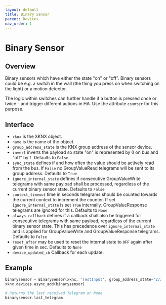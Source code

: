 ```yaml
---
layout: default
title: Binary Sensor
parent: Devices
nav_order: 1
---
```


# Binary Sensor

## [](#header-2)Overview

Binary sensors which have either the state "on" or "off". Binary sensors could be e.g. a switch in the wall (the thing you press on when switching on the light) or a motion detector.

The logic within switches can further handle if a button is pressed once or twice - and trigger different actions in HA. Use the attribute `counter` for this purpose.

## [](#header-2)Interface

- `xknx` is the XKNX object.
- `name` is the name of the object.
- `group_address_state` is the KNX group address of the sensor device.
- `invert` inverts the payload so state "on" is represented by 0 on bus and "off" by 1. Defaults to `False`
- `sync_state` defines if and how often the value should be actively read from the bus. If `False` no GroupValueRead telegrams will be sent to its group address. Defaults to `True`
- `ignore_internal_state` defines if consecutive GroupValueWrite telegrams with same payload shall be processed, regardless of the current binary sensor state. Defaults to `False`
- `context_timeout` time in seconds telegrams should be counted towards the current context to increment the counter. If set `ignore_internal_state` is set `True` internally. GroupValueResponse telegrams are ignored for this. Defaults to `None`
- `always_callback` defines if a callback shall also be triggered for consecutive telegrams with same payload, regardless of the current binary sensor state. This has precedence over `ignore_internal_state` and is applied for GroupValueWrite and GroupValueResponse telegrams. Defaults to `False`
- `reset_after` may be used to reset the internal state to `OFF` again after given time in sec. Defaults to `None`
- `device_updated_cb` Callback for each update.

## [](#header-2)Example

```python
binarysensor = BinarySensor(xknx, 'TestInput', group_address_state='2/3/4')
xknx.devices.async_add(binarysensor)

# Returns the last received Telegram or None
binarysensor.last_telegram
```
